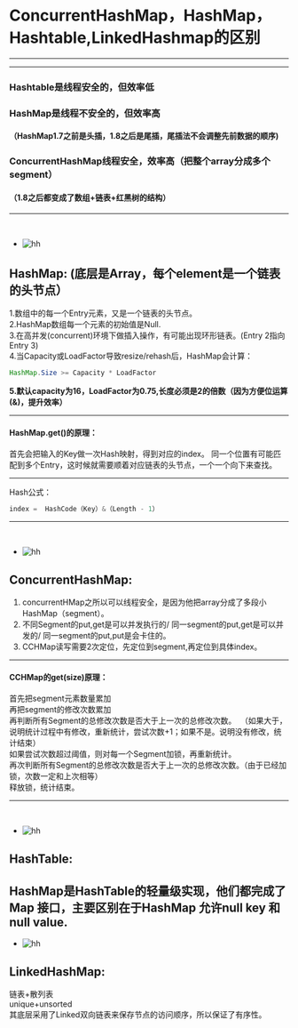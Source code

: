 # ConcurrentHashMap，HashMap，Hashtable,LinkedHashmap的区别
---
---

### Hashtable是线程安全的，但效率低
### HashMap是线程不安全的，但效率高
#### （HashMap1.7之前是头插，1.8之后是尾插，尾插法不会调整先前数据的顺序)
### ConcurrentHashMap线程安全，效率高（把整个array分成多个segment）
#### （1.8之后都变成了数组+链表+红黑树的结构）


---

&nbsp;
&nbsp;
- ![hh](https://via.placeholder.com/15/c5f015/000000?text=+) 
## HashMap: (底层是Array，每个element是一个链表的头节点）
1.数组中的每一个Entry元素，又是一个链表的头节点。\
2.HashMap数组每一个元素的初始值是Null.\
3.在高并发(concurrent)环境下做插入操作，有可能出现环形链表。(Entry 2指向 Entry 3)\
4.当Capacity或LoadFactor导致resize/rehash后，HashMap会计算： 
```java
HashMap.Size >= Capacity * LoadFactor
```
**5.默认capacity为16，LoadFactor为0.75,长度必须是2的倍数（因为方便位运算(&)，提升效率）**

---
#### HashMap.get()的原理：
首先会把输入的Key做一次Hash映射，得到对应的index。
同一个位置有可能匹配到多个Entry，这时候就需要顺着对应链表的头节点，一个一个向下来查找。

---

Hash公式：
```java
index =  HashCode（Key）&（Length - 1） 
```
---
&nbsp;
&nbsp;
&nbsp;

- ![hh](https://via.placeholder.com/15/c5f015/000000?text=+) 
## ConcurrentHashMap:
1. concurrentHMap之所以可以线程安全，是因为他把array分成了多段小HashMap（segment）。
2. 不同Segment的put,get是可以并发执行的/ 同一segment的put,get是可以并发的/ 同一segment的put,put是会卡住的。
3. CCHMap读写需要2次定位，先定位到segment,再定位到具体index。


---
#### CCHMap的get(size)原理：
首先把segment元素数量累加\
再把segment的修改次数累加\
再判断所有Segment的总修改次数是否大于上一次的总修改次数。&nbsp;
（如果大于，说明统计过程中有修改，重新统计，尝试次数+1；如果不是。说明没有修改，统计结束）\
如果尝试次数超过阈值，则对每一个Segment加锁，再重新统计。\
再次判断所有Segment的总修改次数是否大于上一次的总修改次数。（由于已经加锁，次数一定和上次相等）\
释放锁，统计结束。

---


&nbsp;
&nbsp;
&nbsp;

- ![hh](https://via.placeholder.com/15/c5f015/000000?text=+) 
## HashTable:
HashMap是HashTable的轻量级实现，他们都完成了Map 接口，主要区别在于HashMap 允许null key 和null value.
&nbsp;
&nbsp;
&nbsp;
---
- ![hh](https://via.placeholder.com/15/c5f015/000000?text=+) 
## LinkedHashMap:
链表+散列表\
unique+unsorted\
其底层采用了Linked双向链表来保存节点的访问顺序，所以保证了有序性。
